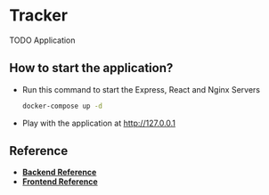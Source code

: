 # Tracker

TODO Application

## How to start the application?

- Run this command to start the Express, React and Nginx Servers
  ```bash
  docker-compose up -d
  ```
- Play with the application at http://127.0.0.1

## Reference

- **[Backend Reference]**
- **[Frontend Reference]**

[backend reference]: tracker_api/README.md
[frontend reference]: tracker_webui/README.md
